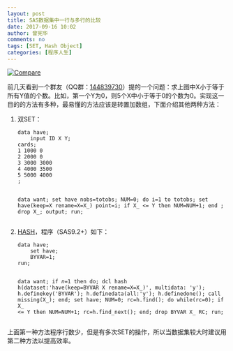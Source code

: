 ```yaml
---
layout: post
title: SAS数据集中一行与多行的比较
date: 2017-09-16 10:02
author: 曾宪华
comments: no
tags: [SET, Hash Object]
categories: [程序人生]
---
```

<p><a href="http://www.xianhuazeng.com/cn/images/2017/09/Compare.jpg"><img class="aligncenter size-full" src="http://www.xianhuazeng.com/cn/images/2017/09/Compare.jpg" alt="Compare" /></a></p>
<p>前几天看到一个群友（QQ群：<span style="text-decoration: none;"><a href="http://www.xianhuazeng.com/cn/images/2015/09/QQ.jpg" target="_blank">144839730</a></span>）提的一个问题：求上图中X小于等于所有Y值的个数。比如，第一个Y为0，则5个X中小于等于0的个数为0。实现这一目的的方法有多种，最易懂的方法应该是转置加数组，下面介绍其他两种方法：</p>
<ol><li>双SET：<pre><code>data have;
    input ID X Y;
cards;
1 1000 0
2 2000 0
3 3000 3000
4 4000 3500
5 5000 4000
;

data want;
    set have nobs=totobs;
    NUM=0;
    do i=1 to totobs;
        set have(keep=X rename=X=X_) point=i;
        if X_ <= Y then NUM=NUM+1; 
    end ;
    drop X_;
    output;
run;
</code></pre></li>
<li><a href="http://support.sas.com/documentation/cdl/en/lrcon/65287/HTML/default/viewer.htm#n1b4cbtmb049xtn1vh9x4waiioz4.htm" target="_blank"><span style="text-decoration: none;">HASH</span></a>，程序（SAS9.2+）如下：<pre><code>data have;
    set have;
    BYVAR=1;
run;

data want;
    if _n_=1 then do;
        dcl hash h(dataset:'have(keep=BYVAR X rename=X=X_)', multidata: 'y');
        h.definekey('BYVAR');
        h.definedata(all:'y');
        h.definedone();
        call missing(X_);
    end;
    set have;
    NUM=0;
    rc=h.find();
    do while(rc=0);
        if X_ <= Y then NUM=NUM+1; 
        rc=h.find_next();
    end;
    drop BYVAR X_ RC;
run;
</code></pre></li></ol>
<p>上面第一种方法程序行数少，但是有多次SET的操作，所以当数据集较大时建议用第二种方法以提高效率。</p>